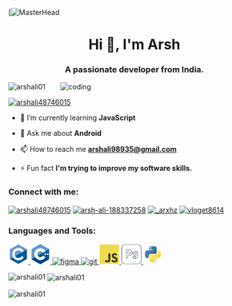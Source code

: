[![MasterHead](https://content.techgig.com/photo/msid-77087595/Guide-How-to-build-career-as-a-programmer-without-college-degree.jpg)
<h1 align="center">Hi 👋, I'm Arsh </h1>
<h3 align="center">A passionate developer from India.</h3>
<img align="right" alt="coding" width="400" src="https://cdn.dribbble.com/users/1162077/screenshots/3848914/programmer.gif">
<p align="left"> <img src="https://komarev.com/ghpvc/?username=arshali01&label=Profile%20views&color=0e75b6&style=flat" alt="arshali01" /> </p>

<p align="left"> <a href="https://twitter.com/arshali48746015" target="blank"><img src="https://img.shields.io/twitter/follow/arshali48746015?logo=twitter&style=for-the-badge" alt="arshali48746015" /></a> </p>

- 🌱 I’m currently learning **JavaScript**

- 💬 Ask me about **Android**

- 📫 How to reach me **arshali98935@gmail.com**

- ⚡ Fun fact **I'm trying to improve my software skills.**

<h3 align="left">Connect with me:</h3>
<p align="left">
<a href="https://twitter.com/arshali48746015" target="blank"><img align="center" src="https://raw.githubusercontent.com/rahuldkjain/github-profile-readme-generator/master/src/images/icons/Social/twitter.svg" alt="arshali48746015" height="30" width="40" /></a>
<a href="https://linkedin.com/in/arsh-ali-188337258" target="blank"><img align="center" src="https://raw.githubusercontent.com/rahuldkjain/github-profile-readme-generator/master/src/images/icons/Social/linked-in-alt.svg" alt="arsh-ali-188337258" height="30" width="40" /></a>
<a href="https://instagram.com/_arxhz" target="blank"><img align="center" src="https://raw.githubusercontent.com/rahuldkjain/github-profile-readme-generator/master/src/images/icons/Social/instagram.svg" alt="_arxhz" height="30" width="40" /></a>
<a href="https://www.youtube.com/c/vloget8614" target="blank"><img align="center" src="https://raw.githubusercontent.com/rahuldkjain/github-profile-readme-generator/master/src/images/icons/Social/youtube.svg" alt="vloget8614" height="30" width="40" /></a>
</p>

<h3 align="left">Languages and Tools:</h3>
<p align="left"> <a href="https://www.cprogramming.com/" target="_blank" rel="noreferrer"> <img src="https://raw.githubusercontent.com/devicons/devicon/master/icons/c/c-original.svg" alt="c" width="40" height="40"/> </a> <a href="https://www.w3schools.com/cpp/" target="_blank" rel="noreferrer"> <img src="https://raw.githubusercontent.com/devicons/devicon/master/icons/cplusplus/cplusplus-original.svg" alt="cplusplus" width="40" height="40"/> </a> <a href="https://www.figma.com/" target="_blank" rel="noreferrer"> <img src="https://www.vectorlogo.zone/logos/figma/figma-icon.svg" alt="figma" width="40" height="40"/> </a> <a href="https://git-scm.com/" target="_blank" rel="noreferrer"> <img src="https://www.vectorlogo.zone/logos/git-scm/git-scm-icon.svg" alt="git" width="40" height="40"/> </a> <a href="https://developer.mozilla.org/en-US/docs/Web/JavaScript" target="_blank" rel="noreferrer"> <img src="https://raw.githubusercontent.com/devicons/devicon/master/icons/javascript/javascript-original.svg" alt="javascript" width="40" height="40"/> </a> <a href="https://www.photoshop.com/en" target="_blank" rel="noreferrer"> <img src="https://raw.githubusercontent.com/devicons/devicon/master/icons/photoshop/photoshop-line.svg" alt="photoshop" width="40" height="40"/> </a> <a href="https://www.python.org" target="_blank" rel="noreferrer"> <img src="https://raw.githubusercontent.com/devicons/devicon/master/icons/python/python-original.svg" alt="python" width="40" height="40"/> </a> </p>

<p><img align="left" src="https://github-readme-stats.vercel.app/api/top-langs?username=arshali01&show_icons=true&locale=en&layout=compact" alt="arshali01" /></p>

<p>&nbsp;<img align="center" src="https://github-readme-stats.vercel.app/api?username=arshali01&show_icons=true&locale=en" alt="arshali01" /></p>

<p><img align="center" src="https://github-readme-streak-stats.herokuapp.com/?user=arshali01&" alt="arshali01" /></p>

